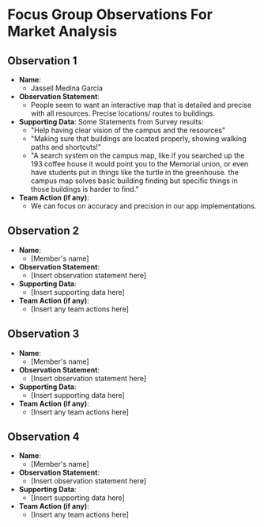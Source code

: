 
# Focus Group Observations For Market Analysis

## Observation 1
- **Name**: 
    - Jassell Medina Garcia
- **Observation Statement**: 
    - People seem to want an interactive map that is detailed and precise with all resources. Precise locations/ routes to buildings. 
- **Supporting Data**:
      Some Statements from Survey results:
    - "Help having clear vision of the campus and the resources"
    - "Making sure that buildings are located properly, showing walking paths and shortcuts!"
    - "A search system on the campus map, like if you searched up the 193 coffee house it would point you to the Memorial union, or even have students put in things like the turtle in the greenhouse. the campus map solves basic building finding but specific things in those buildings is harder to find."
- **Team Action (if any)**: 
    - We can focus on accuracy and precision in our app implementations.

## Observation 2
- **Name**: 
    - [Member's name]
- **Observation Statement**: 
    - [Insert observation statement here]
- **Supporting Data**: 
    - [Insert supporting data here]
- **Team Action (if any)**: 
    - [Insert any team actions here]
 
## Observation 3
- **Name**: 
    - [Member's name]
- **Observation Statement**: 
    - [Insert observation statement here]
- **Supporting Data**: 
    - [Insert supporting data here]
- **Team Action (if any)**: 
    - [Insert any team actions here]
 
## Observation 4
- **Name**: 
    - [Member's name]
- **Observation Statement**: 
    - [Insert observation statement here]
- **Supporting Data**: 
    - [Insert supporting data here]
- **Team Action (if any)**: 
    - [Insert any team actions here]
